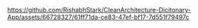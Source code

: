 https://github.com/RishabhStark/CleanArchitecture-Dicitonary-App/assets/66728327/61ff71da-ce83-47ef-bf17-7d551f79497c
